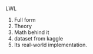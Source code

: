 LWL
1. Full form 
2. Theory
3. Math behind it
4. dataset from kaggle
5. Its real-world implementation. 
